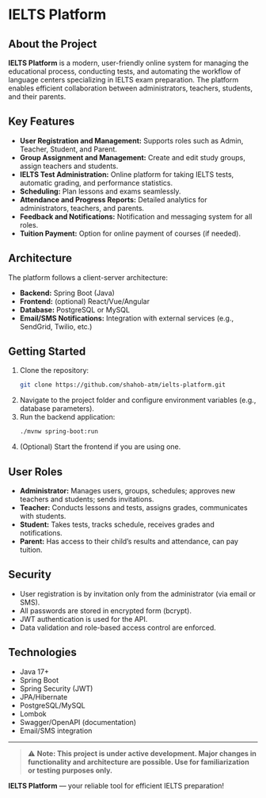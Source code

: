# IELTS Platform

## About the Project

**IELTS Platform** is a modern, user-friendly online system for managing the educational process, conducting tests, and automating the workflow of language centers specializing in IELTS exam preparation. The platform enables efficient collaboration between administrators, teachers, students, and their parents.

## Key Features

- **User Registration and Management:** Supports roles such as Admin, Teacher, Student, and Parent.
- **Group Assignment and Management:** Create and edit study groups, assign teachers and students.
- **IELTS Test Administration:** Online platform for taking IELTS tests, automatic grading, and performance statistics.
- **Scheduling:** Plan lessons and exams seamlessly.
- **Attendance and Progress Reports:** Detailed analytics for administrators, teachers, and parents.
- **Feedback and Notifications:** Notification and messaging system for all roles.
- **Tuition Payment:** Option for online payment of courses (if needed).

## Architecture

The platform follows a client-server architecture:
- **Backend:** Spring Boot (Java)
- **Frontend:** (optional) React/Vue/Angular
- **Database:** PostgreSQL or MySQL
- **Email/SMS Notifications:** Integration with external services (e.g., SendGrid, Twilio, etc.)

## Getting Started

1. Clone the repository:
    ```bash
    git clone https://github.com/shahob-atm/ielts-platform.git
    ```
2. Navigate to the project folder and configure environment variables (e.g., database parameters).
3. Run the backend application:
    ```bash
    ./mvnw spring-boot:run
    ```
4. (Optional) Start the frontend if you are using one.

## User Roles

- **Administrator:** Manages users, groups, schedules; approves new teachers and students; sends invitations.
- **Teacher:** Conducts lessons and tests, assigns grades, communicates with students.
- **Student:** Takes tests, tracks schedule, receives grades and notifications.
- **Parent:** Has access to their child’s results and attendance, can pay tuition.

## Security

- User registration is by invitation only from the administrator (via email or SMS).
- All passwords are stored in encrypted form (bcrypt).
- JWT authentication is used for the API.
- Data validation and role-based access control are enforced.

## Technologies

- Java 17+
- Spring Boot
- Spring Security (JWT)
- JPA/Hibernate
- PostgreSQL/MySQL
- Lombok
- Swagger/OpenAPI (documentation)
- Email/SMS integration

---

> ⚠️ **Note: This project is under active development. Major changes in functionality and architecture are possible. Use for familiarization or testing purposes only.**

**IELTS Platform** — your reliable tool for efficient IELTS preparation!
